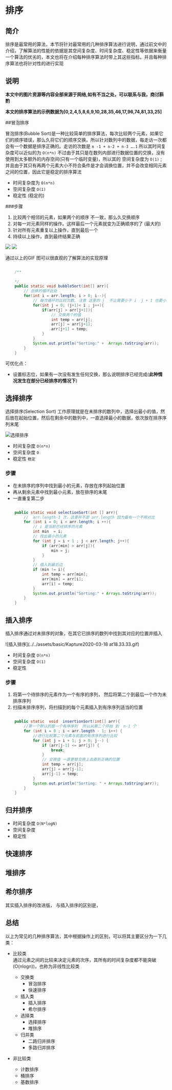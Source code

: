 # 排序

## 简介
排序是最常用的算法，本节将针对最常用的几种排序算法进行说明，通过前文中的介绍，了解算法的性能的依据是其空间复杂度、时间复杂度、稳定性等依据来衡量一个算法的优劣的，本文也将在介绍每种排序算法时带上其这些指标。并且每种排序算法也将针对性的进行实现  

## 说明
__本文中的图片资源等内容全部来源于网络,如有不当之处，可以联系与我，商讨斟酌__   

__本文的排序算法的示例数据为[0,2,4,5,8,6,9,10,28,35,46,17,96,74,81,33,25]__  



##冒泡排序

  冒泡排序(Bubble Sort)是一种比较简单的排序算法，每次比较两个元素，如果它们的顺序错误，那么久将它们的顺序交换。所以针对数列中的数据，每走访一次都会有一个数据是排序正确的。走访的次数是
`n -1 + n-2 + n-3 ….1` 所以其时间复杂度可以近似的为 `O(n*n)` 不过由于其只是在数列内部进行数据位置的交换，没有使用到太多额外的内存空间(只有一个临时变量)，所以其的 空间复杂度为 `O(1)` ; 并且由于其只有再两个元素大小不符合条件是才会调换位置，并不会改变相同元素之间的位置，因此它是稳定的排序算法 

- 时间复杂度为 `O(n*n)`  
- 空间复杂度 `O(1)`
- 稳定性  (稳定的)

###步骤

1. 比较两个相邻的元素，如果两个的顺序 不一致，那么久交换顺序  
2. 对每一对元素同样的操作。这样最后一个元素就变为正确顺序的了 (最大的)  
3. 针对所有元素重复以上操作，直到最后一个  
4. 持续以上操作，直到最终结果正确  


![](../../assets/gitbook/20180217151884929290497.gif)
![](../../assets/gitbook/20180217151884931389339.gif)



通过以上的GIF 图可以很直观的了解算法的实现原理  

``` java 

    /**
    
    */
    public static void bubbleSort(int[] arr){
        // 总体的循环此处
        for(int i = arr.length; i > 0; i--){
            // 每次循环的比较次数, 注意 这里的 j  不止需要小于 i  j + 1 也要小于 i  不然下边会数组越界
            for(int j = 0; (j+1)< i ; j++){
                if(arr[j] > arr[j+1]){
                    // 交换两个的值
                    int temp = arr[j];
                    arr[j] = arr[j+1];
                    arr[j+1] = temp;
                }
            }
            System.out.println("Sorting:" +  Arrays.toString(arr));
        }
    }

```  
可优化点： 
* 设置标志位，如果有一次没有发生任何交换，那么说明排序已经完成(__此种情况发生在部分已经排序的情况下__)  



## 选择排序

选择排序(Selection Sort) 工作原理就是在未排序的数列中，选择出最小的值，然后放在起始位置，然后在剩余中的数列中，一直选择最小的数据，依次放在排序序列末尾  

![选择排序](../../assets/basic/Kapture2020-03-18at18.23.33.gif)

- 时间复杂度   `O(n*n)`  
- 空间复杂度  `0`
- 稳定性   `稳定`

### 步骤

- 在未排序的序列中找到最小的元素，存放在序列起始位置  
- 再从剩余元素中找到最小元素，放在排序的末尾  
- 一直重复第二步   
  
  
  
```java 

    public static void selectionSort(int [] arr){
        //  arr.length-1 次，这里并不是 arr.length 因为最有一个不用对比
        for (int i = 0; i < arr.length; i ++){
            // i 是当前已经排序的元素
            int min  = i;
            // 找出最小的元素
            for (int j = i + 1 ; j < arr.length; j++){
                if (arr[min] > arr[j]){
                    min = j;
                }
            }
            // 插入到最后边
            if (min != i){
                int temp = arr[min];
                arr[min] = arr[i];
                arr[i] = temp;
            }
            System.out.println("Sorting:" + Arrays.toString(arr));
        }
    }

```

## 插入排序

插入排序通过对未排序的对象，在其它已排序的数列中找到其对应的位置并插入  

![插入排序](../../assets/basic/Kapture2020-03-18 at18.33.33.gif)
- 时间复杂度  `O(n*n)`  
- 空间复杂度 `O(1)`
- 稳定性  

### 步骤

1. 将第一个待排序的元素作为一个有序的序列， 然后将第二个到最后一个作为未排序序列  
2. 扫描未排序序列，将扫描到的每个元素插入到有序序列适当的位置  


```java 

    public static  void  insertionSort(int[] arr){
        //第一个默认的是一个有序序列  所以从第二个开始 到  n-1 个
        for (int i = 0 ; i < arr.length - 1; i++) {
            //进行比较第二个元素与前面的有序序列进行比较
            for (int j = i + 1; j > 0; j--) {
                if (arr[j-1] <= arr[j]) {
                    break;
                }
                // 交换值 一直更替交换上去直到正确的位置
                int temp = arr[j];
                arr[j] = arr[j-1];
                arr[j-1] = temp;
            }
            System.out.println("Sorting: " + Arrays.toString(arr));
        }
    }
```
## 归并排序

- 时间复杂度  `O(N*logN) ` 
- 空间复杂度 
- 稳定性  

## 快速排序

## 堆排序

## 希尔排序
其实插入排序的改进版， 与插入排序的区别是，

## 总结  
以上为常见的几种排序算法，其中根据操作上的区别，可以将其主要区分为一下几类： 
* 比较类   
    通过元素之间的比较来决定元素的次序，其所有的时间复杂度都不能突破(O(nlogn))，也称为非线性比较类  
    * 交换类  
      * 冒泡排序  
      * 快速排序    
    * 插入类 
      * 插入排序  
      * 希尔排序  
    * 选择类 
      * 选择排序  
      * 堆排序 
    * 归并类 
      * 二路归并排序  
      * 多路归并排序  

* 非比较类
  * 计数排序 
  * 桶排序  
  * 基数排序  

